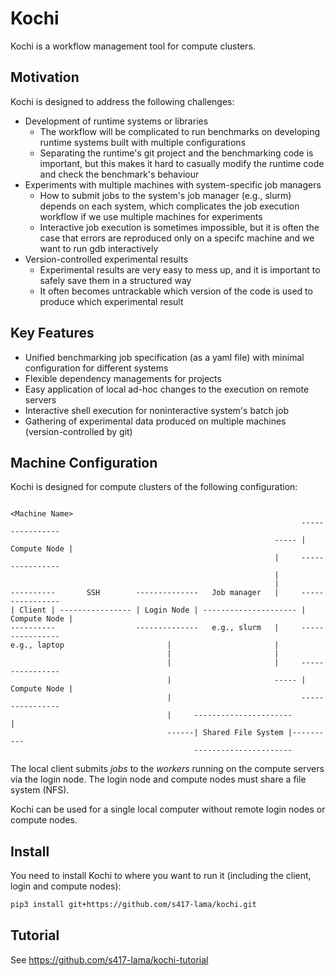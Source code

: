 # Kochi

Kochi is a workflow management tool for compute clusters.

## Motivation

Kochi is designed to address the following challenges:
- Development of runtime systems or libraries
    - The workflow will be complicated to run benchmarks on developing runtime systems built with multiple configurations
    - Separating the runtime's git project and the benchmarking code is important, but this makes it hard to casually modify the runtime code and check the benchmark's behaviour
- Experiments with multiple machines with system-specific job managers
    - How to submit jobs to the system's job manager (e.g., slurm) depends on each system, which complicates the job execution workflow if we use multiple machines for experiments
    - Interactive job execution is sometimes impossible, but it is often the case that errors are reproduced only on a specifc machine and we want to run gdb interactively
- Version-controlled experimental results
    - Experimental results are very easy to mess up, and it is important to safely save them in a structured way
    - It often becomes untrackable which version of the code is used to produce which experimental result

## Key Features

- Unified benchmarking job specification (as a yaml file) with minimal configuration for different systems
- Flexible dependency managements for projects
- Easy application of local ad-hoc changes to the execution on remote servers
- Interactive shell execution for noninteractive system's batch job
- Gathering of experimental data produced on multiple machines (version-controlled by git)

## Machine Configuration

Kochi is designed for compute clusters of the following configuration:
```
                                                                  <Machine Name>
                                                                 ----------------
                                                           ----- | Compute Node |
                                                           |     ----------------
                                                           |
                                                           |
----------       SSH        --------------   Job manager   |     ----------------
| Client | ---------------- | Login Node | --------------------- | Compute Node |
----------                  --------------   e.g., slurm   |     ----------------
e.g., laptop                       |                       |
                                   |                       |
                                   |                       |     ----------------
                                   |                       ----- | Compute Node |
                                   |                             ----------------
                                   |     ----------------------         |
                                   ------| Shared File System |----------
                                         ----------------------
```

The local client submits *jobs* to the *workers* running on the compute servers via the login node.
The login node and compute nodes must share a file system (NFS).

Kochi can be used for a single local computer without remote login nodes or compute nodes.

## Install

You need to install Kochi to where you want to run it (including the client, login and compute nodes):
```sh
pip3 install git+https://github.com/s417-lama/kochi.git
```

## Tutorial

See https://github.com/s417-lama/kochi-tutorial
